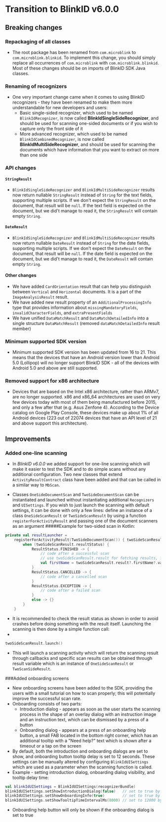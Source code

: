 # Transition to BlinkID v6.0.0
## Breaking changes
### Repackaging of all classes
- The root package has been renamed from `com.microblink` to `com.microblink.blinkid`. To implement this change, you should simply replace all occurrences of `com.microblink` with `com.microblink.blinkid`. Most of these changes should be on imports of BlinkID SDK Java classes.

### Renaming of recognizers
- One very important change came when it comes to using BlinkID recognizers - they have been renamed to make them more understandable for new developers and users:
	- Basic single-sided recognizer, which used to be named `BlinkIdRecognizer`, is now called __BlinkIdSingleSideRecognizer__, and should be used for scanning one-sided documents or if you wish to capture only the front side of it
	- More advanced recognizer, which used to be named `BlinkIdCombinedRecognizer`, is now called __BlinkIdMultiSideRecognizer__, and should be used for scanning the documents which have information that you want to extract on more than one side

### API changes
#### `StringResult`

- `BlinkIdSingleSideRecognizer` and `BlinkIdMultiSideRecognizer` results now return nullable `StringResult` instead of `String` for the text fields, supporting multiple scripts. If we don't expect the `StringResult` on the document, that result will be `null`. If the text field is expected on the document, but we did't manage to read it, the `StringResult` will contain empty `String`.  

#### `DateResult`
- `BlinkIdSingleSideRecognizer` and `BlinkIdMultiSideRecognizer` results now return nullable `DateResult` instead of `String` for the date fields, supporting multiple scripts. If we don't expect the `DateResult` on the document, that result will be `null`. If the date field is expected on the document, but we did't manage to read it, the `DateResult` will contain empty `String`.

#### Other changes
- We have added `CardOrientation` result that can help you distinguish between `Vertical` and `Horizontal` documents. It is a part of the `ImageAnalysisResult` result.
- We have added new result property of an `AdditionalProcessingInfo` type that provides information about `missingMandatoryFields`, `invalidCharacterFields`, and `extraPresentFields`
- We have unified `DataMatchResult` and `DataMatchDetailedInfo` into a single structure `DataMatchResult` (removed `dataMatchDetailedInfo` result member)

### Minimum supported SDK version
- Minimum supported SDK version has been updated from 16 to 21. This means that the devices that have an Android version lower than Android 5.0 (Lollipop) will no longer support BlinkID SDK - all of the devices with Android 5.0 and above are still supported.

### Removed support for x86 architecture
- Devices that are based on the Intel x86 architecture, rather than ARMv7, are no longer supported. x86 and x86_64 architectures are used on very few devices today with most of them being manufactured before 2015, and only a few after that (e.g. Asus Zenfone 4). According to the Device catalog on Google Play Console, these devices make up about 1% of all Android devices (223 out of 22074 devices that have an API level of 21 and above support this architecture).

## Improvements

### Added one-line scanning
- In *BlinkID v6.0.0* we added support for one-line scanning which will make it easier to test the SDK and to do simple scans without any additional configuration. Two new classes that extend `ActivityResultContract` class have been added and that can be called in a similar way to `MbScan`.

- Classes `OneSideDocumentScan` and `TwoSideDocumentScan` can be instantiated and launched without instantiating additional `Recognizers` and `UISettings`. If you wish to just launch the scanning with default settings, it can be done with only a few lines: define an instance of a class `OneSideScanResult` or `TwoSideScanResult`  by using a function `registerForActivityResult` and passing one of the document scanners as an argument
#####Example for two-sided scan in Kotlin:
```kotlin
private val resultLauncher =
    registerForActivityResult(TwoSideDocumentScan()) { twoSideScanResult: TwoSideScanResult ->
        when (twoSideScanResult.resultStatus) {
            ResultStatus.FINISHED -> {
                // code after a successful scan
                // use twoSideScanResult.result for fetching results, for example:
                val firstName = twoSideScanResult.result?.firstName?.value()
            }
            ResultStatus.CANCELLED -> {
                // code after a cancelled scan
            }
            ResultStatus.EXCEPTION -> {
                // code after a failed scan
            }
            else -> {}
        }
    }
```
- It is recommended to check the result status as shown in order to avoid crashes before doing something with the result itself.
Launching the scanning is then done by a simple function call:
- 
```kotlin
twoSideScanResult.launch() 
```

- This will launch a scanning activity which will return the scanning result through callbacks and specific scan results can be obtained through result variable which is an instance of `OneSideScanResult` or `TwoScanSideResult`.


###Added onboarding screens
- New onboarding screens have been added to the SDK, providing the users with a small tutorial on how to scan properly; this will potentially improve the successful scan rate.
- Onboarding consists of two parts:
	- Introduction dialog - appears as soon as the user starts the scanning process in the shape of an overlay dialog with an instruction image and an instruction text, which can be dismissed by a press of a button
	- Onboarding dialog - appears at a press of an onboarding help button, a small FAB located in the bottom right corner, which has an additional tooltip with a "Need help?" text which is shown after a timeout or a tap on the screen
- By default, both the introduction and onboarding dialogs are set to show, and onboarding button tooltip delay is set to 12 seconds. These settings can be manually altered by configuring `BlinkIdUISettings` which are used as a parameter when the scanning function is called.
- Example - setting introduction dialog, onboarding dialog visibility, and tooltip delay time:

```kotlin
val blinkIdUISettings = BlinkIdUISettings(recognizerBundle)
blinkIdUISettings.setShowIntroductionDialog(false)   // set to true by default
blinkIdUISettings.setShowOnboardingInfo(true)        // set to true by default
blinkIdUISettings.setShowTooltipTimeIntervalMs(8000) // set to 12000 by default (in milliseconds)
```
- Onboarding help button will only be shown if the onboarding dialog is set to true